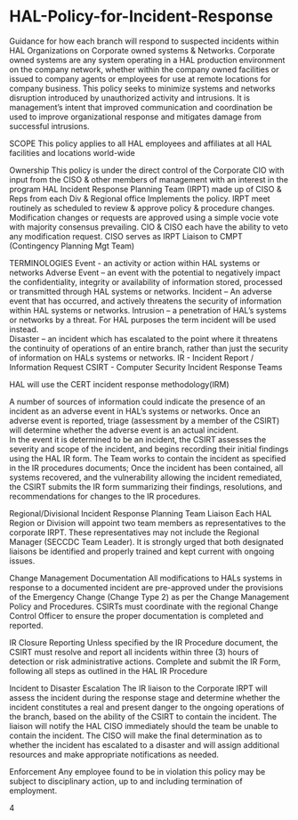 # HAL-Policy-for-Incident-Response
Guidance for how each branch will respond to suspected incidents within HAL Organizations on Corporate owned systems & Networks.
Corporate owned systems are any system operating in a HAL production environment on the company network, whether within the company owned facilities or issued to company agents or employees for use at remote locations for company business.
This policy seeks to minimize systems and networks disruption introduced by unauthorized activity and intrusions.
It is management’s intent that improved communication and coordination be used to improve organizational response and mitigates damage from successful intrusions. 

SCOPE
This policy applies to all HAL employees and affiliates at all HAL facilities and locations world-wide

Ownership
This policy is under the direct control of the Corporate CIO with input from the CISO & other members of management with an interest in the program
HAL Incident Response Planning Team (IRPT) made up of CISO & Reps from each Div & Regional office Implements the policy.
IRPT meet routinely as scheduled to review & approve policy & procedure changes.
Modification changes or requests are approved using a simple vocie vote with majority consensus prevailing.
CIO & CISO each have the ability to veto any modification request.
CISO serves as IRPT Liaison to CMPT (Contingency Planning Mgt Team)

TERMINOLOGIES
Event - an activity or action within HAL systems or networks
Adverse Event – an event with the potential to negatively impact the confidentiality, integrity or availability of information stored, processed or transmitted through HAL systems or networks. 
Incident – An adverse event that has occurred, and actively threatens the security of information within HAL systems or networks. 
Intrusion – a penetration of HAL’s systems or networks by a threat.  For HAL purposes the term incident will be used instead.  
Disaster – an incident which has escalated to the point where it threatens the continuity of operations of an entire branch, rather than just the security of information on HALs systems or networks. 
IR - Incident Report / Information Request
CSIRT -  Computer Security Incident Response Teams


HAL will use the CERT incident response methodology(IRM)

A number of sources of information could indicate the presence of an incident as an adverse event in HAL’s systems or networks.
Once an adverse event is reported, triage (assessment by a member of the CSIRT) will determine whether the adverse event is an actual incident.  
In the event it is determined to be an incident, the CSIRT assesses the severity and scope of the incident, and begins recording their initial findings using the HAL IR form. 
The Team works to contain the incident as specified in the IR procedures documents;
Once the incident has been contained, all systems recovered, and the vulnerability allowing the incident remediated, the CSIRT submits the IR form summarizing their findings, resolutions, and recommendations for changes to the IR procedures. 
 
 Regional/Divisional Incident Response Planning Team Liaison 
 Each HAL Region or Division will appoint two team members as representatives to the corporate IRPT. 
 These representatives may not include the Regional Manager (SECCDC Team Leader). 
 It is strongly urged that both designated liaisons be identified and properly trained and kept current with ongoing issues. 
 
Change Management Documentation 
All modifications to HALs systems in response to a documented incident are pre-approved under the provisions of the Emergency Change (Change Type 2) as per the Change Management Policy and Procedures.
CSIRTs must coordinate with the regional Change Control Officer to ensure the proper documentation is completed and reported. 

IR Closure Reporting 
Unless specified by the IR Procedure document, the CSIRT must resolve and report all incidents within three (3) hours of detection or risk administrative actions. 
Complete and submit the IR Form, following all steps as outlined in the HAL IR Procedure

Incident to Disaster Escalation 
The IR liaison to the Corporate IRPT will assess the incident during the response stage and determine whether the incident constitutes a real and present danger to the ongoing operations of the branch, based on the ability of the CSIRT to contain the incident. 
The liaison will notify the HAL CISO immediately should the team be unable to contain the incident. 
The CISO will make the final determination as to whether the incident has escalated to a disaster and will assign additional resources and make appropriate notifications as needed. 

Enforcement 
Any employee found to be in violation this policy may be subject to disciplinary action, up to and including termination of employment. 

4 







 
 
